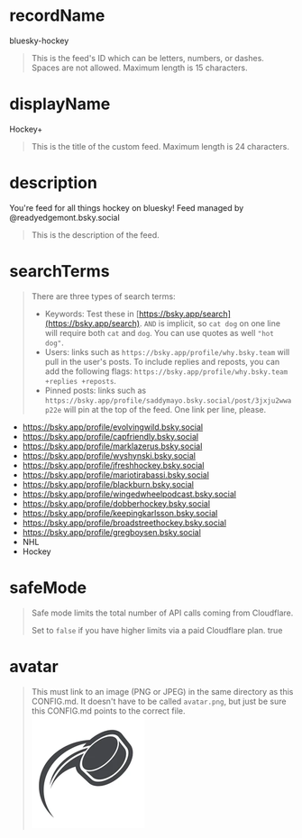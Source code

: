 
# recordName
bluesky-hockey
> This is the feed's ID which can be letters, numbers, or dashes. Spaces are not allowed. Maximum length is 15 characters.

# displayName
Hockey+
> This is the title of the custom feed. Maximum length is 24 characters.

# description
You're feed for all things hockey on bluesky! Feed managed by @readyedgemont.bsky.social
> This is the description of the feed.


# searchTerms
> There are three types of search terms:
>
> - Keywords: Test these in [https://bsky.app/search](https://bsky.app/search). `AND` is implicit, so `cat dog` on one line will require both `cat` and `dog`. You can use quotes as well `"hot dog"`.
> - Users: links such as `https://bsky.app/profile/why.bsky.team` will pull in the user's posts. To include replies and reposts, you can add the following flags: `https://bsky.app/profile/why.bsky.team +replies +reposts`.
> - Pinned posts: links such as `https://bsky.app/profile/saddymayo.bsky.social/post/3jxju2wwap22e` will pin at the top of the feed. One link per line, please.
- https://bsky.app/profile/evolvingwild.bsky.social
- https://bsky.app/profile/capfriendly.bsky.social
- https://bsky.app/profile/marklazerus.bsky.social
- https://bsky.app/profile/wyshynski.bsky.social
- https://bsky.app/profile/jfreshhockey.bsky.social
- https://bsky.app/profile/mariotirabassi.bsky.social
- https://bsky.app/profile/blackburn.bsky.social
- https://bsky.app/profile/wingedwheelpodcast.bsky.social
- https://bsky.app/profile/dobberhockey.bsky.social
- https://bsky.app/profile/keepingkarlsson.bsky.social
- https://bsky.app/profile/broadstreethockey.bsky.social
- https://bsky.app/profile/gregboysen.bsky.social
- NHL
- Hockey

# safeMode
> Safe mode limits the total number of API calls coming from Cloudflare.
>
> Set to `false` if you have higher limits via a paid Cloudflare plan.
true

# avatar
> This must link to an image (PNG or JPEG) in the same directory as this CONFIG.md. It doesn't have to be called `avatar.png`, but just be sure this CONFIG.md points to the correct file.
![](avatar.png)
